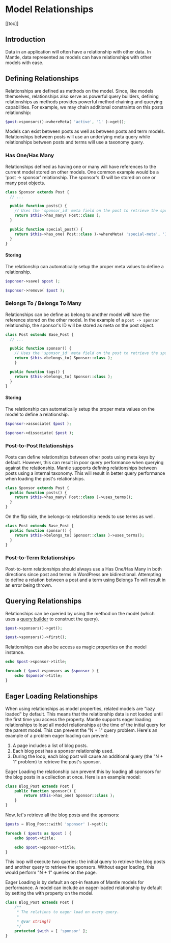 # Model Relationships

[[toc]]

## Introduction

Data in an application will often have a relationship with other data. In
Mantle, data represented as models can have relationships with other models with
ease.

## Defining Relationships

Relationships are defined as methods on the model. Since, like models
themselves, relationships also serve as powerful query builders, defining
relationships as methods provides powerful method chaining and querying
capabilities. For example, we may chain additional constraints on this posts
relationship:

```php
$post->sponsors()->whereMeta( 'active', '1' )->get();
```

Models can exist between posts as well as between posts and term models.
Relationships between posts will use an underlying meta query while
relationships between posts and terms will use a taxonomy query.
### Has One/Has Many

Relationships defined as having one or many will have references to the current
model stored on other models. One common example would be a 'post -> sponsor'
relationship. The sponsor's ID will be stored on one or many post objects.

```php
class Sponsor extends Post {
  // ...

  public function posts() {
    // Uses the 'sponsor_id' meta field on the post to retrieve the sponsor.
    return $this->has_many( Post::class );
  }

  public function special_post() {
    return $this->has_one( Post::class )->whereMeta( 'special-meta', '1' );
  }
}
```

#### Storing

The relationship can automatically setup the proper meta values to define a
relationship.

```php
$sponsor->save( $post );

$sponsor->remove( $post );
```

### Belongs To / Belongs To Many

Relationships can be define as belong to another model will have the reference
stored on the other model. In the example of a  `post -> sponsor` relationship,
the sponsor's ID will be stored as meta on the post object.

```php
class Post extends Base_Post {
  // ...

  public function sponsor() {
    // Uses the 'sponsor_id' meta field on the post to retrieve the sponsor.
    return $this->belongs_to( Sponsor::class );
	}

  public function tags() {
    return $this->belongs_to( Sponsor::class );
  }
}
```

#### Storing

The relationship can automatically setup the proper meta values on the model to
define a relationship.

```php
$sponsor->associate( $post );

$sponsor->dissociate( $post );
```

### Post-to-Post Relationships

Posts can define relationships between other posts using meta keys by default.
However, this can result in poor query performance when querying against the
relationship. Mantle supports defining relationships between posts using a
internal taxonomy. This will result in better query performance when loading the
post's relationships.

```php
class Sponsor extends Post {
  public function posts() {
    return $this->has_many( Post::class )->uses_terms();
  }
}
```

On the flip side, the belongs-to relationship needs to use terms as well.

```php
class Post extends Base_Post {
  public function sponsor() {
    return $this->belongs_to( Sponsor::class )->uses_terms();
  }
}
```

### Post-to-Term Relationships

Post-to-term relationships should always use a Has One/Has Many in both
directions since post and terms in WordPress are bidirectional. Attempting to
define a relation between a post and a term using Belongs To will result in an
error being thrown.

## Querying Relationships

Relationships can be queried by using the method on the model (which uses a [query
builder](./querying-models.md) to construct the query).

```php
$post->sponsors()->get();

$post->sponsors()->first();
```

Relationships can also be access as magic properties on the model instance.

```php
echo $post->sponsor->title;

foreach ( $post->sponsors as $sponsor ) {
	echo $sponsor->title;
}
```

## Eager Loading Relationships

When using relationships as model properties, related models are "lazy loaded"
by default. This means that the relationship data is not loaded until the first
time you access the property. Mantle supports eager loading relationships to
load all model relationships at the time of the initial query for the parent
model. This can prevent the "N + 1" query problem. Here's an example of a
problem eager loading can prevent:

1. A page includes a list of blog posts.
2. Each blog post has a sponsor relationship used.
3. During the loop, each blog post will cause an additional query (the "N + 1"
   problem) to retrieve the post's sponsor.

Eager Loading the relationship can prevent this by loading all sponsors for the
blog posts in a collection at once. Here is an example model:

```php
class Blog_Post extends Post {
	public function sponsor() {
		return $this->has_one( Sponsor::class );
	}
}
```

Now, let's retrieve all the blog posts and the sponsors:

```php
$posts = Blog_Post::with( 'sponsor' )->get();

foreach ( $posts as $post ) {
	echo $post->title;

	echo $post->sponsor->title;
}
```

This loop will execute two queries: the initial query to retrieve the blog posts
and another query to retrieve the sponsors. Without eager loading, this would
perform "N + 1" queries on the page.

Eager Loading is by default an opt-in feature of Mantle models for performance.
A model can include an eager-loaded relationship by default by setting the with
property on the model.

```php
class Blog_Post extends Post {
	/**
	 * The relations to eager load on every query.
	 *
	 * @var string[]
	 */
	protected $with = [ 'sponsor' ];
}
```
